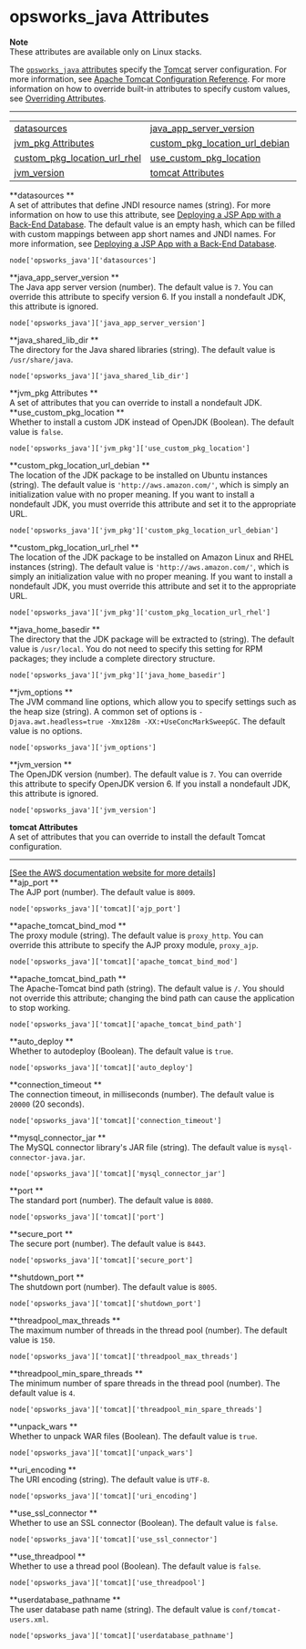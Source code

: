 # opsworks\_java Attributes<a name="attributes-recipes-java"></a>

**Note**  
These attributes are available only on Linux stacks\.

The [`opsworks_java` attributes](https://github.com/aws/opsworks-cookbooks/blob/release-chef-11.10/opsworks_java/attributes/default.rb) specify the [Tomcat](http://tomcat.apache.org/) server configuration\. For more information, see [Apache Tomcat Configuration Reference](http://tomcat.apache.org/tomcat-5.5-doc/config/)\. For more information on how to override built\-in attributes to specify custom values, see [Overriding Attributes](workingcookbook-attributes.md)\.


****  

|  |  |  | 
| --- |--- |--- |
| [datasources ](#attributes-recipes-java-datasources) | [java\_app\_server\_version ](#attributes-recipes-java-server-version) | [java\_shared\_lib\_dir ](#attributes-recipes-java-shared-lib) | 
| [jvm\_pkg Attributes ](#attributes-recipes-java-pkg) | [custom\_pkg\_location\_url\_debian ](#attributes-recipes-java-pkg-debian) | [java\_home\_basedir ](#attributes-recipes-java-pkg-basedir) | 
| [custom\_pkg\_location\_url\_rhel ](#attributes-recipes-java-pkg-rhel) | [use\_custom\_pkg\_location ](#attributes-recipes-java-pkg-use) | [jvm\_options ](#attributes-recipes-java-jvm-options) | 
| [jvm\_version ](#attributes-recipes-java-jvm-version) | [tomcat Attributes](#attributes-recipes-java-tomcat) |  | 

**datasources **  
A set of attributes that define JNDI resource names \(string\)\. For more information on how to use this attribute, see [Deploying a JSP App with a Back\-End Database](layers-java-deploy.md#layers-java-deploy-jsp-db)\. The default value is an empty hash, which can be filled with custom mappings between app short names and JNDI names\. For more information, see [Deploying a JSP App with a Back\-End Database](layers-java-deploy.md#layers-java-deploy-jsp-db)\.  

```
node['opsworks_java']['datasources']
```

**java\_app\_server\_version **  
The Java app server version \(number\)\. The default value is `7`\. You can override this attribute to specify version 6\. If you install a nondefault JDK, this attribute is ignored\.  

```
node['opsworks_java']['java_app_server_version']
```

**java\_shared\_lib\_dir **  
The directory for the Java shared libraries \(string\)\. The default value is `/usr/share/java`\.  

```
node['opsworks_java']['java_shared_lib_dir']
```

**jvm\_pkg Attributes **  
A set of attributes that you can override to install a nondefault JDK\.    
**use\_custom\_pkg\_location **  
Whether to install a custom JDK instead of OpenJDK \(Boolean\)\. The default value is `false`\.  

```
node['opsworks_java']['jvm_pkg']['use_custom_pkg_location']
```  
**custom\_pkg\_location\_url\_debian **  
The location of the JDK package to be installed on Ubuntu instances \(string\)\. The default value is `'http://aws.amazon.com/'`, which is simply an initialization value with no proper meaning\. If you want to install a nondefault JDK, you must override this attribute and set it to the appropriate URL\.  

```
node['opsworks_java']['jvm_pkg']['custom_pkg_location_url_debian']
```  
**custom\_pkg\_location\_url\_rhel **  
The location of the JDK package to be installed on Amazon Linux and RHEL instances \(string\)\. The default value is `'http://aws.amazon.com/'`, which is simply an initialization value with no proper meaning\. If you want to install a nondefault JDK, you must override this attribute and set it to the appropriate URL\.  

```
node['opsworks_java']['jvm_pkg']['custom_pkg_location_url_rhel']
```  
**java\_home\_basedir **  
The directory that the JDK package will be extracted to \(string\)\. The default value is `/usr/local`\. You do not need to specify this setting for RPM packages; they include a complete directory structure\.  

```
node['opsworks_java']['jvm_pkg']['java_home_basedir']
```

**jvm\_options **  
The JVM command line options, which allow you to specify settings such as the heap size \(string\)\. A common set of options is `-Djava.awt.headless=true -Xmx128m -XX:+UseConcMarkSweepGC`\. The default value is no options\.  

```
node['opsworks_java']['jvm_options']
```

**jvm\_version **  
The OpenJDK version \(number\)\. The default value is `7`\. You can override this attribute to specify OpenJDK version 6\. If you install a nondefault JDK, this attribute is ignored\.  

```
node['opsworks_java']['jvm_version']
```

**tomcat Attributes**  
A set of attributes that you can override to install the default Tomcat configuration\.    
****    
[\[See the AWS documentation website for more details\]](http://docs.aws.amazon.com/opsworks/latest/userguide/attributes-recipes-java.html)  
**ajp\_port **  
The AJP port \(number\)\. The default value is `8009`\.  

```
node['opsworks_java']['tomcat]['ajp_port']
```  
**apache\_tomcat\_bind\_mod **  
The proxy module \(string\)\. The default value is `proxy_http`\. You can override this attribute to specify the AJP proxy module, `proxy_ajp`\.  

```
node['opsworks_java']['tomcat]['apache_tomcat_bind_mod']
```  
**apache\_tomcat\_bind\_path **  
The Apache\-Tomcat bind path \(string\)\. The default value is `/`\. You should not override this attribute; changing the bind path can cause the application to stop working\.  

```
node['opsworks_java']['tomcat]['apache_tomcat_bind_path']
```  
**auto\_deploy **  
Whether to autodeploy \(Boolean\)\. The default value is `true`\.  

```
node['opsworks_java']['tomcat]['auto_deploy']
```  
**connection\_timeout **  
The connection timeout, in milliseconds \(number\)\. The default value is `20000` \(20 seconds\)\.  

```
node['opsworks_java']['tomcat]['connection_timeout']
```  
**mysql\_connector\_jar **  
The MySQL connector library's JAR file \(string\)\. The default value is `mysql-connector-java.jar`\.  

```
node['opsworks_java']['tomcat]['mysql_connector_jar']
```  
**port **  
The standard port \(number\)\. The default value is `8080`\.  

```
node['opsworks_java']['tomcat]['port']
```  
**secure\_port **  
The secure port \(number\)\. The default value is `8443`\.  

```
node['opsworks_java']['tomcat]['secure_port']
```  
**shutdown\_port **  
 The shutdown port \(number\)\. The default value is `8005`\.  

```
node['opsworks_java']['tomcat]['shutdown_port']
```  
**threadpool\_max\_threads **  
The maximum number of threads in the thread pool \(number\)\. The default value is `150`\.  

```
node['opsworks_java']['tomcat]['threadpool_max_threads']
```  
**threadpool\_min\_spare\_threads **  
The minimum number of spare threads in the thread pool \(number\)\. The default value is `4`\.  

```
node['opsworks_java']['tomcat]['threadpool_min_spare_threads']
```  
**unpack\_wars **  
Whether to unpack WAR files \(Boolean\)\. The default value is `true`\.  

```
node['opsworks_java']['tomcat]['unpack_wars']
```  
**uri\_encoding **  
The URI encoding \(string\)\. The default value is `UTF-8`\.  

```
node['opsworks_java']['tomcat]['uri_encoding']
```  
**use\_ssl\_connector **  
Whether to use an SSL connector \(Boolean\)\. The default value is `false`\.  

```
node['opsworks_java']['tomcat]['use_ssl_connector']
```  
**use\_threadpool **  
Whether to use a thread pool \(Boolean\)\. The default value is `false`\.  

```
node['opsworks_java']['tomcat]['use_threadpool']
```  
**userdatabase\_pathname **  
The user database path name \(string\)\. The default value is `conf/tomcat-users.xml`\.  

```
node['opsworks_java']['tomcat]['userdatabase_pathname']
```